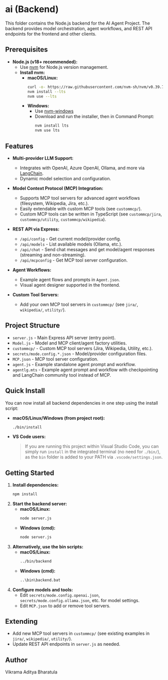 # ai (Backend)

This folder contains the Node.js backend for the AI Agent Project. The backend provides model orchestration, agent workflows, and REST API endpoints for the frontend and other clients.

## Prerequisites

- **Node.js (v18+ recommended):**
  - Use [nvm](https://github.com/nvm-sh/nvm) for Node.js version management.
  - **Install nvm:**
    - **macOS/Linux:**
      ```bash
      curl -o- https://raw.githubusercontent.com/nvm-sh/nvm/v0.39.7/install.sh | bash
      nvm install --lts
      nvm use --lts
      ```
    - **Windows:**
      - Use [nvm-windows](https://github.com/coreybutler/nvm-windows#installation--upgrades)
      - Download and run the installer, then in Command Prompt:
        ```cmd
        nvm install lts
        nvm use lts
        ```

## Features

- **Multi-provider LLM Support:**
  - Integrates with OpenAI, Azure OpenAI, Ollama, and more via [LangChain](https://js.langchain.com/).
  - Dynamic model selection and configuration.

- **Model Context Protocol (MCP) Integration:**
  - Supports MCP tool servers for advanced agent workflows (filesystem, Wikipedia, Jira, etc.).
  - Easily extendable with custom MCP tools (see `custommcp/`).
  - Custom MCP tools can be written in TypeScript (see `custommcp/jira`, `custommcp/utility`, `custommcp/wikipedia`).

- **REST API via Express:**
  - `/api/config` - Get current model/provider config.
  - `/api/models` - List available models (Ollama, etc.).
  - `/api/chat` - Send chat messages and get model/agent responses (streaming and non-streaming).
  - `/api/mcpconfig` - Get MCP tool server configuration.

- **Agent Workflows:**
  - Example agent flows and prompts in `Agent.json`.
  - Visual agent designer supported in the frontend.

- **Custom Tool Servers:**
  - Add your own MCP tool servers in `custommcp/` (see `jira/`, `wikipedia/`, `utility/`).

## Project Structure

- `server.js` - Main Express API server (entry point).
- `Model.js` - Model and MCP client/agent factory utilities.
- `custommcp/` - Custom MCP tool servers (Jira, Wikipedia, Utility, etc.).
- `secrets/mode.config.*.json` - Model/provider configuration files.
- `MCP.json` - MCP tool server configuration.
- `agent.js` - Example standalone agent prompt and workflow.
- `agentlg.mts` - Example agent prompt and workflow with checkpointing and LangChain community tool instead of MCP.

## Quick Install

You can now install all backend dependencies in one step using the install script:

- **macOS/Linux/Windows (from project root):**
  ```bash
  ./bin/install
  ```
- **VS Code users:**
  > If you are running this project within Visual Studio Code, you can simply run `install` in the integrated terminal (no need for `./bin/`), as the `bin` folder is added to your PATH via `.vscode/settings.json`.

## Getting Started

1. **Install dependencies:**
   ```bash
   npm install
   ```
2. **Start the backend server:**
   - **macOS/Linux:**
     ```bash
     node server.js
     ```
   - **Windows (cmd):**
     ```cmd
     node server.js
     ```
3. **Alternatively, use the bin scripts:**
   - **macOS/Linux:**
     ```bash
     ../bin/backend
     ```
   - **Windows (cmd):**
     ```cmd
     ..\bin\backend.bat
     ```
4. **Configure models and tools:**
   - Edit `secrets/mode.config.openai.json`, `secrets/mode.config.ollama.json`, etc. for model settings.
   - Edit `MCP.json` to add or remove tool servers.

## Extending

- Add new MCP tool servers in `custommcp/` (see existing examples in `jira/`, `wikipedia/`, `utility/`).
- Update REST API endpoints in `server.js` as needed.

## Author

Vikrama Aditya Bharatula
